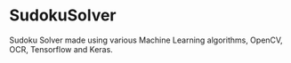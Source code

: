 # SudokuSolver
Sudoku Solver made using various Machine Learning algorithms, OpenCV, OCR, Tensorflow and Keras.
